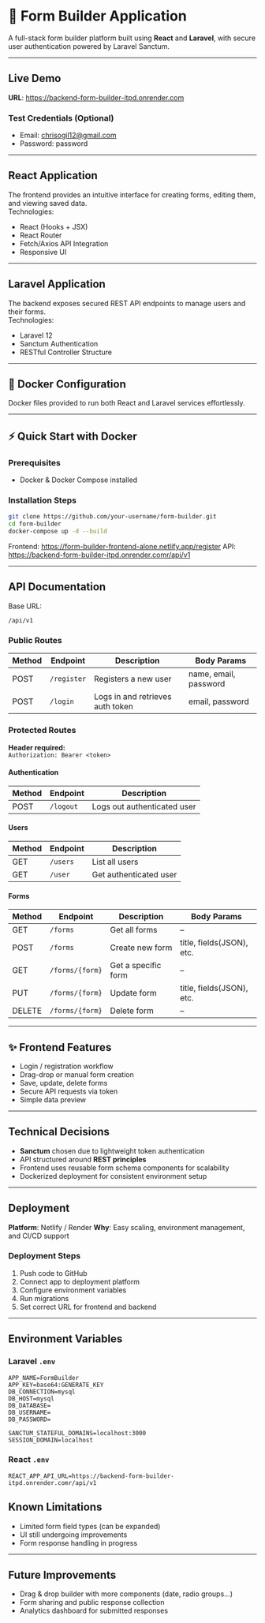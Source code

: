 # 🧩 Form Builder Application

A full-stack form builder platform built using **React** and **Laravel**, with secure user authentication powered by Laravel Sanctum.

---

## Live Demo  
**URL**: https://backend-form-builder-itpd.onrender.com

### Test Credentials (Optional)
- Email: chrisogil12@gmail.com
- Password: password 

---

## React Application  
The frontend provides an intuitive interface for creating forms, editing them, and viewing saved data.  
Technologies:
- React (Hooks + JSX)
- React Router
- Fetch/Axios API Integration
- Responsive UI

---

## Laravel Application  
The backend exposes secured REST API endpoints to manage users and their forms.  
Technologies:
- Laravel 12
- Sanctum Authentication
- RESTful Controller Structure

---

## 🐳 Docker Configuration  
Docker files provided to run both React and Laravel services effortlessly.

---

## ⚡ Quick Start with Docker  

### Prerequisites
- Docker & Docker Compose installed

### Installation Steps
```bash
git clone https://github.com/your-username/form-builder.git
cd form-builder
docker-compose up -d --build
```

Frontend: https://form-builder-frontend-alone.netlify.app/register
API: https://backend-form-builder-itpd.onrender.comr/api/v1  

---

## API Documentation  

Base URL:
```
/api/v1
```

### Public Routes
| Method | Endpoint | Description | Body Params |
|--------|----------|-------------|-------------|
| POST | `/register` | Registers a new user | name, email, password |
| POST | `/login` | Logs in and retrieves auth token | email, password |

### Protected Routes  
**Header required:**  
`Authorization: Bearer <token>`

#### Authentication
| Method | Endpoint | Description |
|--------|----------|-------------|
| POST | `/logout` | Logs out authenticated user |

#### Users
| Method | Endpoint | Description |
|--------|----------|-------------|
| GET | `/users` | List all users |
| GET | `/user` | Get authenticated user |

#### Forms
| Method | Endpoint | Description | Body Params |
|--------|----------|-------------|-------------|
| GET | `/forms` | Get all forms | – |
| POST | `/forms` | Create new form | title, fields(JSON), etc. |
| GET | `/forms/{form}` | Get a specific form | – |
| PUT | `/forms/{form}` | Update form | title, fields(JSON), etc. |
| DELETE | `/forms/{form}` | Delete form | – |

---

## ✨ Frontend Features
- Login / registration workflow
- Drag-drop or manual form creation
- Save, update, delete forms
- Secure API requests via token
- Simple data preview

---

## Technical Decisions
- **Sanctum** chosen due to lightweight token authentication
- API structured around **REST principles**
- Frontend uses reusable form schema components for scalability
- Dockerized deployment for consistent environment setup

---

## Deployment  

**Platform**: Netlify / Render
**Why**: Easy scaling, environment management, and CI/CD support  

### Deployment Steps
1. Push code to GitHub  
2. Connect app to deployment platform  
3. Configure environment variables  
4. Run migrations  
5. Set correct URL for frontend and backend  

---

## Environment Variables  

### Laravel `.env`
```
APP_NAME=FormBuilder
APP_KEY=base64:GENERATE_KEY
DB_CONNECTION=mysql
DB_HOST=mysql
DB_DATABASE=
DB_USERNAME=
DB_PASSWORD=

SANCTUM_STATEFUL_DOMAINS=localhost:3000
SESSION_DOMAIN=localhost
```

### React `.env`
```
REACT_APP_API_URL=https://backend-form-builder-itpd.onrender.comr/api/v1 
```

## Known Limitations
- Limited form field types (can be expanded)
- UI still undergoing improvements
- Form response handling in progress

---

## Future Improvements
- Drag & drop builder with more components (date, radio groups...)
- Form sharing and public response collection
- Analytics dashboard for submitted responses
